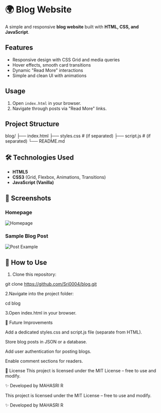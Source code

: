 # 🌍 Blog Website

A simple and responsive **blog website** built with **HTML, CSS, and JavaScript**.

## Features
- Responsive design with CSS Grid and media queries
- Hover effects, smooth card transitions
- Dynamic "Read More" interactions
- Simple and clean UI with animations

## Usage
1. Open `index.html` in your browser.
2. Navigate through posts via "Read More" links.

## Project Structure
blog/
├── index.html
├── styles.css # (if separated)
├── script.js # (if separated)
└── README.md

## 🛠️ Technologies Used
- **HTML5**
- **CSS3** (Grid, Flexbox, Animations, Transitions)
- **JavaScript (Vanilla)**
  

## 📸 Screenshots

### Homepage
![Homepage](https://www.hellobc.com/content/uploads/2018/01/image3-50.jpg)

### Sample Blog Post
![Post Example](https://assets.bwbx.io/images/users/iqjWHBFdfxIU/i2WBlLr6G2GI/v3/-1x-1.jpg)


## 🎯 How to Use
1. Clone this repository:
   
git clone https://github.com/Sri0004/blog.git

2.Navigate into the project folder:

cd blog

3.Open index.html in your browser.

📌 Future Improvements

Add a dedicated styles.css and script.js file (separate from HTML).

Store blog posts in JSON or a database.

Add user authentication for posting blogs.

Enable comment sections for readers.

📄 License
This project is licensed under the MIT License – free to use and modify.

✨ Developed by MAHASRI R


This project is licensed under the MIT License – free to use and modify.

✨ Developed by MAHASRI R
